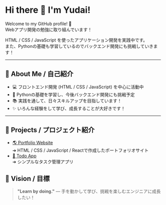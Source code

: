 # Hi there 👋 I'm Yudai!

Welcome to my GitHub profile! 🚀  
Webアプリ開発の勉強に取り組んでいます！

HTML / CSS / JavaScript を使ったアプリケーション開発を実践中です。  
また、Pythonの基礎も学習しているのでバックエンド開発にも挑戦していきます！

---

## 🎯 About Me / 自己紹介
- 💻 フロントエンド開発 (HTML / CSS / JavaScript) を中心に活動中
- 🐍 Pythonの基礎を学習し、今後バックエンド開発にも挑戦予定
- 📚 実践を通して、日々スキルアップを目指しています！
- ✨ いろんな経験をして学び、成長することが大好きです！

---

## 🚀 Projects / プロジェクト紹介
- [🌎 Portfolio Website](https://your-portfolio-url.com)  
  ➔ HTML / CSS / JavaScript / Reactで作成したポートフォリオサイト
- [📝 Todo App](https://github.com/yudai-yamato/todo-app)  
  ➔ シンプルなタスク管理アプリ


## 🌟 Vision / 目標
> **"Learn by doing."** — 手を動かして学び、挑戦を楽しむエンジニアに成長したい！

